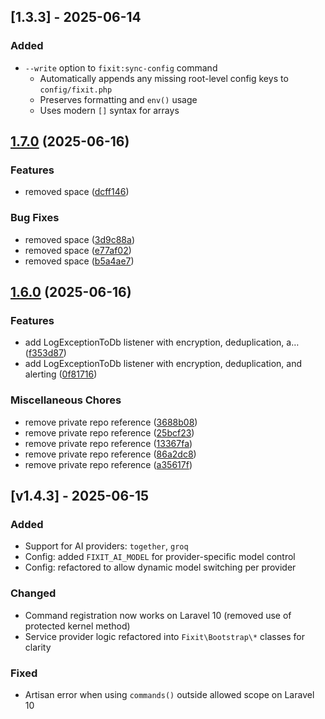 ## [1.3.3] - 2025-06-14

### Added
- `--write` option to `fixit:sync-config` command
  - Automatically appends any missing root-level config keys to `config/fixit.php`
  - Preserves formatting and `env()` usage
  - Uses modern `[]` syntax for arrays

## [1.7.0](https://github.com/coedevtech/coedevtech-fixit/compare/v1.6.0...v1.7.0) (2025-06-16)


### Features

* removed space ([dcff146](https://github.com/coedevtech/coedevtech-fixit/commit/dcff14609fd811119b9de5db2744bf619afd5d87))


### Bug Fixes

* removed space ([3d9c88a](https://github.com/coedevtech/coedevtech-fixit/commit/3d9c88a0a37ee68803d489ff8886f4461897d210))
* removed space ([e77af02](https://github.com/coedevtech/coedevtech-fixit/commit/e77af02338119f587454e306b02617753893cf0d))
* removed space ([b5a4ae7](https://github.com/coedevtech/coedevtech-fixit/commit/b5a4ae7a89b1221fa93c84661fcf51d43a69978c))

## [1.6.0](https://github.com/coedevtech/coedevtech-fixit/compare/v1.5.1...v1.6.0) (2025-06-16)


### Features

* add LogExceptionToDb listener with encryption, deduplication, a… ([f353d87](https://github.com/coedevtech/coedevtech-fixit/commit/f353d87b06b01389aab36b7e41151d9ff92f5a2f))
* add LogExceptionToDb listener with encryption, deduplication, and alerting ([0f81716](https://github.com/coedevtech/coedevtech-fixit/commit/0f817160fbb6fe188581cd0272073e1fee70edd7))


### Miscellaneous Chores

* remove private repo reference ([3688b08](https://github.com/coedevtech/coedevtech-fixit/commit/3688b08e08924580bfa15cdd94ea0d6f75effd5b))
* remove private repo reference ([25bcf23](https://github.com/coedevtech/coedevtech-fixit/commit/25bcf23bfcf13074ff9e9957f39ed5b2aeab4731))
* remove private repo reference ([13367fa](https://github.com/coedevtech/coedevtech-fixit/commit/13367faf3f97af147119b8124296fcdc85e31172))
* remove private repo reference ([86a2dc8](https://github.com/coedevtech/coedevtech-fixit/commit/86a2dc83c0ceb5499ae74898a3c8cee3745183da))
* remove private repo reference ([a35617f](https://github.com/coedevtech/coedevtech-fixit/commit/a35617fc7c62dcf4602057b0a0ff265fe5f85498))

## [v1.4.3] - 2025-06-15

### Added
- Support for AI providers: `together`, `groq`
- Config: added `FIXIT_AI_MODEL` for provider-specific model control
- Config: refactored to allow dynamic model switching per provider

### Changed
- Command registration now works on Laravel 10 (removed use of protected kernel method)
- Service provider logic refactored into `Fixit\Bootstrap\*` classes for clarity

### Fixed
- Artisan error when using `commands()` outside allowed scope on Laravel 10
